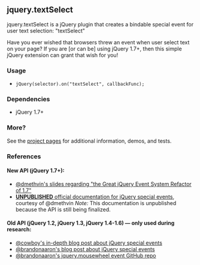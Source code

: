 ## jquery.textSelect
jquery.textSelect is a jQuery plugin that creates a bindable special event for user text selection: "textSelect"

Have you ever wished that browsers threw an event when user select text on your page? If you are [or can be] using
jQuery 1.7+, then this simple jQuery extension can grant that wish for you!


### Usage
* `jQuery(selector).on("textSelect", callbackFunc);`


### Dependencies
* jQuery 1.7+


### More?
See the [project pages][1] for additional information, demos, and tests.


### References
#### New API (jQuery 1.7+):
* [@dmethvin's slides regarding "the Great jQuery Event System Refactor of 1.7"][2]
* [__UNPUBLISHED__ official documentation for jQuery special events][3], courtesy of @dmethvin
	_Note:_ This documentation is unpublished because the API is still being finalized.

#### Old API (jQuery 1.2, jQuery 1.3, jQuery 1.4-1.6) — only used during research:
* [@cowboy's in-depth blog post about jQuery special events][4]
* [@brandonaaron's blog post about jQuery special events][5]
* [@brandonaaron's jquery.mousewheel event GitHub repo][6]


[1]: http://jamesmgreene.github.com/jquery.textSelect/
[2]: http://www.slideshare.net/dmethvin/jquery-17-events
[3]: https://docs.google.com/document/d/11rRFvC51lDU8SBqgcsR5XwVKUeW__RO643iXSEVOdQ4/edit
[4]: http://benalman.com/news/2010/03/jquery-special-events/
[5]: http://brandonaaron.net/blog/2009/03/26/special-events
[6]: https://github.com/brandonaaron/jquery-mousewheel/